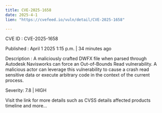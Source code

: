 ```yaml
---
title: CVE-2025-1658
date: 2025-4-1
lien: "https://cvefeed.io/vuln/detail/CVE-2025-1658"

---
```


CVE ID : CVE-2025-1658
 
Published :  April 1
2025
1:15 p.m. | 34 minutes ago
 
Description : A maliciously crafted DWFX file
when parsed through Autodesk Navisworks
can force an Out-of-Bounds Read vulnerability. A malicious actor can leverage this vulnerability to cause a crash
read sensitive data
or execute arbitrary code in the context of the current process.
 
Severity: 7.8 | HIGH
 
Visit the link for more details
such as CVSS details
affected products
timeline
and more...
